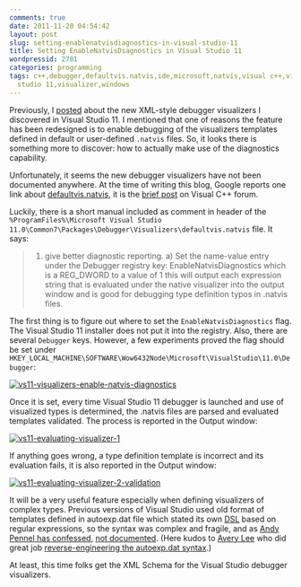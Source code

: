 ```yaml
---
comments: true
date: 2011-11-20 04:54:42
layout: post
slug: setting-enablenatvisdiagnostics-in-visual-studio-11
title: Setting EnableNatvisDiagnostics in Visual Studio 11
wordpressid: 2781
categories: programming
tags: c++,debugger,defaultvis.natvis,ide,microsoft,natvis,visual c++,visual studio,visual
  studio 11,visualizer,windows
---
```


Previously, I [posted](/?p=2289) about the new XML-style debugger visualizers I discovered in Visual Studio 11. I mentioned that one of reasons the feature has been redesigned is to enable debugging of the visualizers templates defined in default or user-defined `.natvis` files. So, it looks there is something more to discover: how to actually make use of the diagnostics capability.





Unfortunately, it seems the new debugger visualizers have not been documented anywhere. At the time of writing this blog, Google reports one link about [defaultvis.natvis](http://www.google.com/search?q=%22defaultvis.natvis%22), it is the [brief post](http://social.msdn.microsoft.com/Forums/is/vcgeneral/thread/5e847744-aa01-49cd-ac47-fe32da1673a3) on Visual C++ forum.





Luckily, there is a short manual included as comment in header of the `%ProgramFiles%\Microsoft Visual Studio 11.0\Common7\Packages\Debugger\Visualizers\defaultvis.natvis` file. It says:





> 1) give better diagnostic reporting.
 a) Set the name-value entry under the Debugger registry key: EnableNatvisDiagnostics which is a REG_DWORD to a value of 1 this will output each expression string that is evaluated under the native visualizer into the output window and is good for debugging type definition typos in .natvis files.





The first thing is to figure out where to set the `EnableNatvisDiagnostics` flag. The Visual Studio 11 installer does not put it into the registry. Also, there are several `Debugger` keys. However, a few experiments proved the flag should be set under `HKEY_LOCAL_MACHINE\SOFTWARE\Wow6432Node\Microsoft\VisualStudio\11.0\Debugger`:





[![vs11-visualizers-enable-natvis-diagnostics](http://farm7.staticflickr.com/6058/6366775823_6c76e463e1_o.png)](http://www.flickr.com/photos/mloskot/6366775823/)






Once it is set, every time Visual Studio 11 debugger is launched and use of visualized types is determined, the .natvis files are parsed and evaluated templates validated. The process is reported in the Output window:





[![vs11-evaluating-visualizer-1](http://farm7.staticflickr.com/6045/6366775645_20e510cc0e_z.jpg)](http://www.flickr.com/photos/mloskot/6366775645/)





If anything goes wrong, a type definition template is incorrect and its evaluation fails, it is also reported in the Output window:





[![vs11-evaluating-visualizer-2-validation](http://farm7.staticflickr.com/6034/6366775745_a2b0770a59_z.jpg)](http://www.flickr.com/photos/mloskot/6366775745/)





It will be a very useful feature especially when defining visualizers of complex types. Previous versions of Visual Studio used old format of templates defined in autoexp.dat file which stated its own [DSL](http://en.wikipedia.org/wiki/Domain-specific_language) based on regular expressions, so the syntax was complex and fragile, and as [Andy Pennel has confessed](http://blogs.msdn.com/b/andypennell/archive/2006/03/28/563221.aspx), [not documented](http://connect.microsoft.com/VisualStudio/feedback/details/168571/publish-documentation-for-visualizer-section-of-autoexp-dat). (Here kudos to [Avery Lee](http://www.virtualdub.org) who did great job [reverse-engineering the autoexp.dat syntax](http://www.virtualdub.org/blog/pivot/entry.php?id=172).)





At least, this time folks get the XML Schema for the Visual Studio debugger visualizers.
